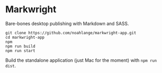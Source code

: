 
# Markwright

Bare-bones desktop publishing with Markdown and SASS.

```
git clone https://github.com/noahlange/markwright-app.git
cd markwright-app
npm
npm run build
npm run start
```

Build the standalone application (just Mac for the moment) with `npm run dist`.
